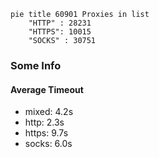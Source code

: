 
```mermaid
pie title 60901 Proxies in list
    "HTTP" : 28231
    "HTTPS": 10015
    "SOCKS" : 30751
```

### Some Info
#### Average Timeout

- mixed: 4.2s
- http: 2.3s
- https: 9.7s
- socks: 6.0s